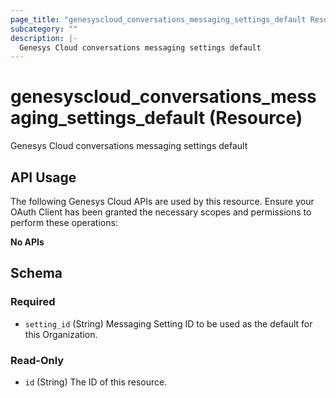 ```yaml
---
page_title: "genesyscloud_conversations_messaging_settings_default Resource - terraform-provider-genesyscloud"
subcategory: ""
description: |-
  Genesys Cloud conversations messaging settings default
---
```

# genesyscloud_conversations_messaging_settings_default (Resource)

Genesys Cloud conversations messaging settings default

## API Usage
The following Genesys Cloud APIs are used by this resource. Ensure your OAuth Client has been granted the necessary scopes and permissions to perform these operations:

**No APIs**



<!-- schema generated by tfplugindocs -->
## Schema

### Required

- `setting_id` (String) Messaging Setting ID to be used as the default for this Organization.

### Read-Only

- `id` (String) The ID of this resource.

